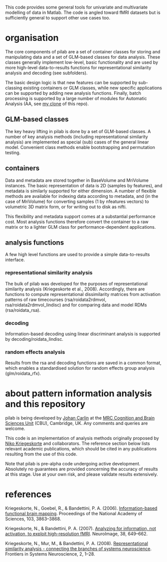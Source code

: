 This code provides some general tools for univariate and multivariate
modelling of data in Matlab. The code is angled toward fMRI
datasets but is sufficiently general to support other use cases too.

# organisation
The core components of pilab are a set of container classes for storing and
manipulating data and a set of GLM-based classes for data analysis. These
classes generally implement low-level, basic functionality and are used by
more high-level data-to-results functions for representational similarity
analysis and decoding (see subfolders). 

The basic design logic is that new features can be supported by
sub-classing existing containers or GLM classes, while new specific
applications can be supported by adding new analysis functions. Finally,
batch processing is supported by a large number of modules for Automatic
Analysis (AA, see [my clone](https://github.com/jooh/automaticanalysis) of
this repo).

## GLM-based classes
The key heavy lifting in pilab is done by a set of GLM-based classes. A
number of key analysis methods (including representational similarity
analysis) are implemented as special (sub) cases of the general linear
model. Convenient class methods enable bootstrapping and permutation
testing.

## containers
Data and metadata are stored together in BaseVolume and MriVolume instances.
The basic representation of data is 2D (samples by features), and metadata
is similarly supported for either dimension. A number of flexible methods
are available for indexing data according to metadata, and (in the case of
MriVolume) for converting samples (1 by nfeatures vectors) to volumetric 3D
matrix form, or for writing out to disk as nifti.

This flexibility and metadata support comes at a substantial performance
cost. Most analysis functions therefore convert the container to a raw
matrix or to a lighter GLM class for performance-dependent applications.

## analysis functions
A few high level functions are used to provide a simple data-to-results
interface. 

### representational similarity analysis
The bulk of pilab was developed for the purposes of representational
similarity analysis (Kriegeskorte et al., 2008). Accordingly, there are
functions to compute representational dissimilarity matrices from
activation patterns of raw timecourses (rsa/roidata2rdmvol,
rsa/roidata2rdmvol_lindisc) and for comparing data and model RDMs
(rsa/roidata_rsa).

### decoding
Information-based decoding using linear discriminant analysis is supported
by decoding/roidata_lindisc.

### random effects analysis
Results from the rsa and decoding functions are saved in a common format,
which enables a standardised solution for random effects group analysis
(glm/roidata_rfx).

# about pattern information analysis and this repository
pilab is being developed by [Johan
Carlin](mailto:johan.carlin@mrc-cbu.cam.ac.uk) at the [MRC Cognition and
Brain Sciences Unit](http://www.mrc-cbu.cam.ac.uk) (CBU), Cambridge, UK. Any
comments and queries are welcome. 

This code is an implementation of analysis methods originally proposed by
[Niko
Kriegeskorte](http://www.mrc-cbu.cam.ac.uk/people/nikolaus.kriegeskorte)
and collaborators. The reference section below lists relevant academic
publications, which should be cited in any publications resulting from the
use of this code.

Note that pilab is pre-alpha code undergoing active development. Absolutely
no guarantees are provided concerning the accuracy of results at this
stage. Use at your own risk, and please validate results extensively.

# references
Kriegeskorte, N., Goebel, R., & Bandettini, P. A. (2006).
[Information-based functional brain
mapping](http://dx.doi.org/10.1073/pnas.0600244103). Proceedings of the
National Academy of Sciences, 103, 3863–3868.

Kriegeskorte, N., & Bandettini, P. A. (2007). [Analyzing for information,
not activation, to exploit high-resolution
fMRI](http://dx.doi.org/10.1016/j.neuroimage.2007.02.022). NeuroImage, 38,
649–662.

Kriegeskorte, N., Mur, M., & Bandettini, P. A. (2008). [Representational
similarity analysis - connecting the branches of systems
neuroscience](http://dx.doi.org/10.3389/neuro.06.004.2008).  Frontiers in
Systems Neuroscience, 2, 1–28.
